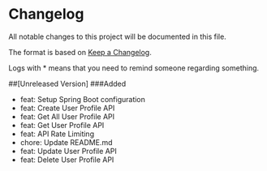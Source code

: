 # Changelog
All notable changes to this project will be documented in this file.

The format is based on [Keep a Changelog](http://keepachangelog.com/en/1.0.0/).

Logs with * means that you need to remind someone regarding something.

##[Unreleased Version]
###Added
- feat: Setup Spring Boot configuration
- feat: Create User Profile API
- feat: Get All User Profile API
- feat: Get User Profile API
- feat: API Rate Limiting
- chore: Update README.md
- feat: Update User Profile API
- feat: Delete User Profile API